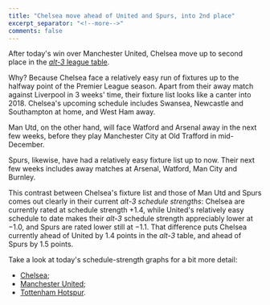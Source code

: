 ```yaml
---
title: "Chelsea move ahead of United and Spurs, into 2nd place"
excerpt_separator: "<!--more-->"
comments: false
---
```


After today's win over Manchester United, Chelsea move up to second place
in the 
[*alt-3* league table](/leagues/england-premier-league).

Why? Because Chelsea face a relatively easy run of fixtures up to the 
halfway point of the Premier League season.  Apart from their away match against Liverpool
in 3 weeks' time, their fixture list looks like a canter into 2018.  Chelsea's
upcoming schedule includes Swansea, Newcastle and Southampton at home, and West Ham away.

Man Utd, on the other hand, will face Watford and Arsenal away in the next few weeks, before they play Manchester City at Old Trafford in mid-December.

Spurs, likewise, have had a relatively easy fixture list up to now. Their next
few weeks includes away matches at Arsenal, Watford, 
Man City and Burnley.

This contrast between Chelsea's fixture list and those of Man Utd and Spurs 
comes out clearly in their current *alt-3 schedule strengths*: Chelsea are currently rated at schedule strength +1.4, while
United's relatively easy schedule to date makes their *alt-3* 
schedule strength appreciably lower at &minus;1.0, and Spurs are rated lower 
still at &minus;1.1.
That difference puts Chelsea currently ahead of United by 1.4 points in the
*alt-3* table, and ahead of Spurs by
1.5 points.

Take a look at today's schedule-strength graphs for a bit more detail: 
* [Chelsea](/leagues/england-premier-league/schedule-strength-Che/);
* [Manchester United](/leagues/england-premier-league/schedule-strength-MnU/); 
* [Tottenham Hotspur](/leagues/england-premier-league/schedule-strength-Tot/). 











